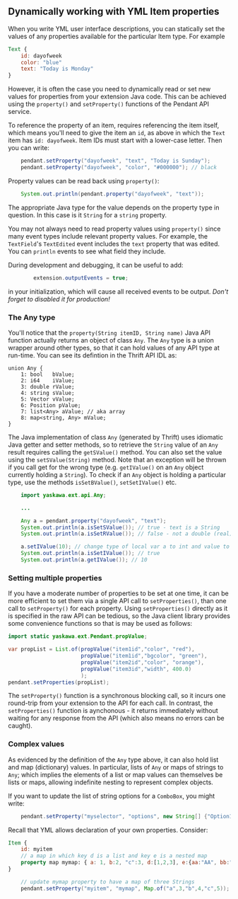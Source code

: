 
## Dynamically working with YML Item properties

When you write YML user interface descriptions, you can statically set the values of any properties available for the particular Item type.  For example

```qml
Text {
    id: dayofweek
    color: "blue"
    text: "Today is Monday"
}
```

However, it is often the case you need to dynamically read or set new values for properties from your extension Java code.  This can be achieved using the `property()` and `setProperty()` functions of the Pendant API service.

To reference the property of an item, requires referencing the item itself, which means you'll need to give the item an `id`, as above in which the `Text` item has `id: dayofweek`.  Item IDs must start with a lower-case letter.  Then you can write:

```java
    pendant.setProperty("dayofweek", "text", "Today is Sunday");
    pendant.setProperty("dayofweek", "color", "#000000"); // black
```

Property values can be read back using `property()`:

```java
    System.out.println(pendant.property("dayofweek", "text"));
```

The appropriate Java type for the value depends on the property type in question.  In this case is it `String` for a `string` property.  

You may not always need to read property values using `property()` since many event types include relevant property values.  For example, the `TextField`'s `TextEdited` event includes the `text` property that was edited.  You can `println` events to see what field they include.

During development and debugging, it can be useful to add:
```java
        extension.outputEvents = true;
```
in your initialization, which will cause all received events to be output.  *Don't forget to disabled it for production!*


### The Any type

You'll notice that the `property(String itemID, String name)` Java API function actually returns an object of class `Any`.  The `Any` type is a union wrapper around other types, so that it can hold values of any API type at run-time.  You can see its defintion in the Thrift API IDL as:

```
union Any {
    1: bool   bValue;
    2: i64    iValue;
    3: double rValue;
    4: string sValue;
    5: Vector vValue;
    6: Position pValue;
    7: list<Any> aValue; // aka array
    8: map<string, Any> mValue;
}
```

The Java implementation of class `Any` (generated by Thrift) uses idiomatic Java getter and setter methods, so to retrieve the `String` value of an `Any` result requires calling the `getSValue()` method.  You can also set the value using the `setSValue(String)` method.  Note that an exception will be thrown if you call get for the wrong type (e.g. `getIValue()` on an `Any` object currently holding a `String`).  To check if an `Any` object is holding a particular type, use the methods `isSetBValue()`, `setSetIValue()` etc.

```java
    import yaskawa.ext.api.Any;

    ...

    Any a = pendant.property("dayofweek", "text");
    System.out.println(a.isSetSValue()); // true - text is a String
    System.out.println(a.isSetRValue()); // false - not a double (real)

    a.setIValue(10); // change type of local var a to int and value to 10
    System.out.println(a.isSetIValue()); // true
    System.out.println(a.getIValue()); // 10

```


### Setting multiple properties

If you have a moderate number of properties to be set at one time, it can be more efficient to set them via a single API call to `setProperties()`, than one call to `setProperty()` for each property.  Using `setProperties()` directly as it is specified in the raw API can be tedious, so the Java client library provides some convenience functions so that is may be used as follows:

```java
import static yaskawa.ext.Pendant.propValue;

var propList = List.of(propValue("item1id","color", "red"),
                       propValue("item1id","bgcolor", "green"),
                       propValue("item2id","color", "orange"),
                       propValue("item3id","width", 400.0)
                       );
pendant.setProperties(propList);
```

The `setProperty()` function is a synchronous blocking call, so it incurs one round-trip from your extension to the API for each call.  In contrast, the `setProperties()` function is aynchonous - it returns immediately without waiting for any response from the API (which also means no errors can be caught).


### Complex values

As evidenced by the definition of the `Any` type above, it can also hold list and map (dictionary) values.  In particular, lists of `Any` or maps of strings to `Any`; which implies the elements of a list or map values can themselves be lists or maps, allowing indefinite nesting to represent complex objects.

If you want to update the list of string options for a `ComboBox`, you might write:

```java
    pendant.setProperty("myselector", "options", new String[] {"Option1", "Option2", "Option3"});
```

Recall that YML allows declaration of your own properties.  Consider:

```qml
Item {
    id: myitem
    // a map in which key d is a list and key e is a nested map
    property map mymap: { a: 1, b:2, "c":3, d:[1,2,3], e:{aa:"AA", bb:"BB"} }
}
```

```java
    // update mymap property to have a map of three Strings
    pendant.setProperty("myitem", "mymap", Map.of("a",3,"b",4,"c",5));
```


